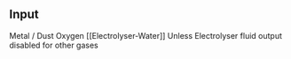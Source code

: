 ## Input
Metal / Dust
Oxygen [[Electrolyser-Water]]
Unless Electrolyser fluid output disabled for other gases